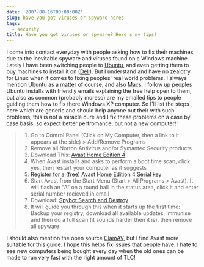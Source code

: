 ```yaml
---
date: '2007-08-16T00:00:00Z'
slug: have-you-got-viruses-or-spyware-heres
tags:
  - security
title: Have you got viruses or spyware? Here's my tips!
---
```


I come into contact everyday with people asking how to fix their machines due to
the inevitable spyware and viruses found on a Windows machine. Lately I have
been switching people to [Ubuntu](http://www.ubuntu.com/), and even getting them
to buy machines to install it on ([Dell](http://www.dell.com/open)). But I
understand and have no zealotry for Linux when it comes to fixing peoples' real
world problems. I always mention [Ubuntu](http://www.ubuntu.com/) as a matter of
course, and also [Macs](http://www.apple.com/mac). I follow up peoples Ubuntu
installs with friendly emails explaining the free help open to them, but also as
common (probably moreso) are my emailed tips to people guiding them how to fix
there Windows XP computer. So I'll list the steps here which are generic and
should help anyone out their with such problems; this is not a miracle cure and
I fix these problems on a case by case basis, so expect better perfromance, but
not a new computer!!

> 1.  Go to Control Panel (Click on My Computer, then a link to it appears at
>     the side) \> Add/Remove Programs
> 2.  Remove all Norton Antivirus and/or Symantec Security products
> 3.  Download This:
>     [Avast Home Edition 4](http://files.avast.com/iavs4pro/setupeng.exe)
> 4.  When Avast installs and asks to perform a boot time scan, click: yes, then
>     restart your computer as it suggests
> 5.  [Register for a (free) Avast Home Edition 4 Serial key](http://www.avast.com/eng/home-registration.php)
> 6.  Start Avast from the Start Menu (Start \> All Programs \> Avast). It will
>     flash an "A" on a round ball in the status area, click it and enter serial
>     number recieved in email
> 7.  Download:
>     [Spybot Search and Destroy](http://www.spybotupdates.com/files/spybotsd14.exe)
> 8.  It will guide you through this when it starts up the first time: Backup
>     your registry, download all available updates, immunise and then do a full
>     scan (it sounds harder then it is), then remove all spyware

I should also mention the open source [ClamAV](http://www.clamav.net/), but I
find Avast more suitable for this guide. I hope this helps fix issues that
people have. I hate to see new computers being bought every day when the old
ones can be made to run very fast with the right amount of TLC!
